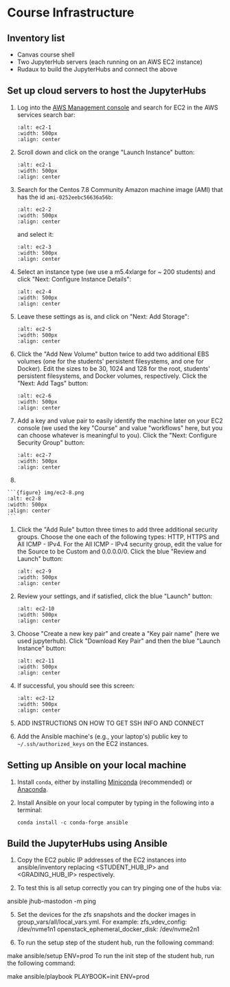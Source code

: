 # Course Infrastructure

## Inventory list
- Canvas course shell
- Two JupyterHub servers (each running on an AWS EC2 instance)
- Rudaux to build the JupyterHubs and connect the above

## Set up cloud servers to host the JupyterHubs

1. Log into the [AWS Management console](https://aws.amazon.com/console/) and search for EC2 in the AWS services search bar:

    ```{figure} img/ec2-1.png
    :alt: ec2-1
    :width: 500px
    :align: center
    ```

1. Scroll down and click on the orange "Launch Instance" button:

    ```{figure} img/ec2-1.png
    :alt: ec2-1
    :width: 500px
    :align: center
    ```

1. Search for the Centos 7.8 Community Amazon machine image (AMI) that has the id `ami-0252eebc56636a56b`:

    ```{figure} img/ec2-2.png
    :alt: ec2-2
    :width: 500px
    :align: center
    ```
    and select it:

    ```{figure} img/ec2-3.png
    :alt: ec2-3
    :width: 500px
    :align: center
    ```
    
1. Select an instance type (we use a m5.4xlarge for ~ 200 students) and click "Next: Configure Instance Details":
    
    ```{figure} img/ec2-4.png
    :alt: ec2-4
    :width: 500px
    :align: center
    ```

1. Leave these settings as is, and click on "Next: Add Storage":

    ```{figure} img/ec2-5.png
    :alt: ec2-5
    :width: 500px
    :align: center
    ```

1. Click the "Add New Volume" button twice to add two additional EBS volumes (one for the students' persistent filesystems, and one for Docker). Edit the sizes to be 30, 1024 and 128 for the root, students' persistent filesystems, and Docker volumes, respectively. Click the "Next: Add Tags" button:

    ```{figure} img/ec2-6.png
    :alt: ec2-6
    :width: 500px
    :align: center
    ```

1. Add a key and value pair to easily identify the machine later on your EC2 console (we used the key "Course" and value "workflows" here, but you can choose whatever is meaningful to you). Click the "Next: Configure Security Group" button:

    ```{figure} img/ec2-7.png
    :alt: ec2-7
    :width: 500px
    :align: center
    ```

1. 

    ```{figure} img/ec2-8.png
    :alt: ec2-8
    :width: 500px
    :align: center
    ```
1. Click the "Add Rule" button three times to add three additional security groups. Choose the one each of the following types: HTTP, HTTPS and All ICMP - IPv4. For the All ICMP - IPv4 security group, edit the value for the Source to be Custom and 0.0.0.0/0. Click the blue "Review and Launch" button:
 
    ```{figure} img/ec2-9.png
    :alt: ec2-9
    :width: 500px
    :align: center
    ```

1. Review your settings, and if satisfied, click the blue "Launch" button:

    ```{figure} img/ec2-10.png
    :alt: ec2-10
    :width: 500px
    :align: center
    ```
     
1. Choose "Create a new key pair" and create a "Key pair name" (here we used jupyterhub). Click "Download Key Pair" and then the blue "Launch Instance" button:
     
     
    ```{figure} img/ec2-11.png
    :alt: ec2-11
    :width: 500px
    :align: center
    ```
1. If successful, you should see this screen:

    ```{figure} img/ec2-12.png
    :alt: ec2-12
    :width: 500px
    :align: center
    ```
    
1. ADD INSTRUCTIONS ON HOW TO GET SSH INFO AND CONNECT
     

1. Add the Ansible machine's (e.g., your laptop's) public key to `~/.ssh/authorized_keys` on the EC2 instances.

## Setting up Ansible on your local machine

1. Install `conda`, either by installing [Miniconda](https://docs.conda.io/en/latest/miniconda.html#) (recommended) or [Anaconda](https://docs.anaconda.com/anaconda/install/).

1. Install Ansible on your local computer by typing in the following into a terminal: 

    ```
    conda install -c conda-forge ansible
    ```
## Build the JupyterHubs using Ansible

1. Copy the EC2 public IP addresses of the EC2 instances into ansible/inventory replacing <STUDENT_HUB_IP> and <GRADING_HUB_IP> respectively.

4. To test this is all setup correctly you can try pinging one of the hubs via:

ansible jhub-mastodon -m ping

5. Set the devices for the zfs snapshots and the docker images in group_vars/all/local_vars.yml. For example:
zfs_vdev_config: /dev/nvme1n1
openstack_ephemeral_docker_disk: /dev/nvme2n1

6. To run the setup step of the student hub, run the following command:

make ansible/setup ENV=prod
To run the init step of the student hub, run the following command:

make ansible/playbook PLAYBOOK=init ENV=prod
​
